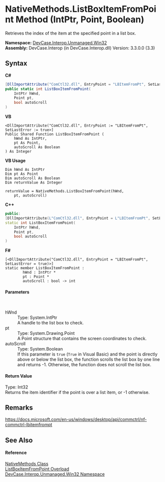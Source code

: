 # NativeMethods.ListBoxItemFromPoint Method (IntPtr, Point, Boolean)
 

Retrieves the index of the item at the specified point in a list box.

**Namespace:**&nbsp;<a href="N_DevCase_Interop_Unmanaged_Win32">DevCase.Interop.Unmanaged.Win32</a><br />**Assembly:**&nbsp;DevCase.Interop (in DevCase.Interop.dll) Version: 3.3.0.0 (3.3)

## Syntax

**C#**<br />
``` C#
[DllImportAttribute("ComCtl32.dll", EntryPoint = "LBItemFromPt", SetLastError = true)]
public static int ListBoxItemFromPoint(
	IntPtr hWnd,
	Point pt,
	bool autoScroll
)
```

**VB**<br />
``` VB
<DllImportAttribute("ComCtl32.dll", EntryPoint := "LBItemFromPt", SetLastError := true>]
Public Shared Function ListBoxItemFromPoint ( 
	hWnd As IntPtr,
	pt As Point,
	autoScroll As Boolean
) As Integer
```

**VB Usage**<br />
``` VB Usage
Dim hWnd As IntPtr
Dim pt As Point
Dim autoScroll As Boolean
Dim returnValue As Integer

returnValue = NativeMethods.ListBoxItemFromPoint(hWnd, 
	pt, autoScroll)
```

**C++**<br />
``` C++
public:
[DllImportAttribute(L"ComCtl32.dll", EntryPoint = L"LBItemFromPt", SetLastError = true)]
static int ListBoxItemFromPoint(
	IntPtr hWnd, 
	Point pt, 
	bool autoScroll
)
```

**F#**<br />
``` F#
[<DllImportAttribute("ComCtl32.dll", EntryPoint = "LBItemFromPt", SetLastError = true)>]
static member ListBoxItemFromPoint : 
        hWnd : IntPtr * 
        pt : Point * 
        autoScroll : bool -> int 

```


#### Parameters
&nbsp;<dl><dt>hWnd</dt><dd>Type: System.IntPtr<br />A handle to the list box to check.</dd><dt>pt</dt><dd>Type: System.Drawing.Point<br />A Point structure that contains the screen coordinates to check.</dd><dt>autoScroll</dt><dd>Type: System.Boolean<br />If this parameter is `true` (`True` in Visual Basic) and the point is directly above or below the list box, the function scrolls the list box by one line and returns -1. Otherwise, the function does not scroll the list box.</dd></dl>

#### Return Value
Type: Int32<br />Returns the item identifier if the point is over a list item, or -1 otherwise.

## Remarks
<a href="https://docs.microsoft.com/en-us/windows/desktop/api/commctrl/nf-commctrl-lbitemfrompt" target="_blank">https://docs.microsoft.com/en-us/windows/desktop/api/commctrl/nf-commctrl-lbitemfrompt</a>

## See Also


#### Reference
<a href="T_DevCase_Interop_Unmanaged_Win32_NativeMethods">NativeMethods Class</a><br /><a href="Overload_DevCase_Interop_Unmanaged_Win32_NativeMethods_ListBoxItemFromPoint">ListBoxItemFromPoint Overload</a><br /><a href="N_DevCase_Interop_Unmanaged_Win32">DevCase.Interop.Unmanaged.Win32 Namespace</a><br />